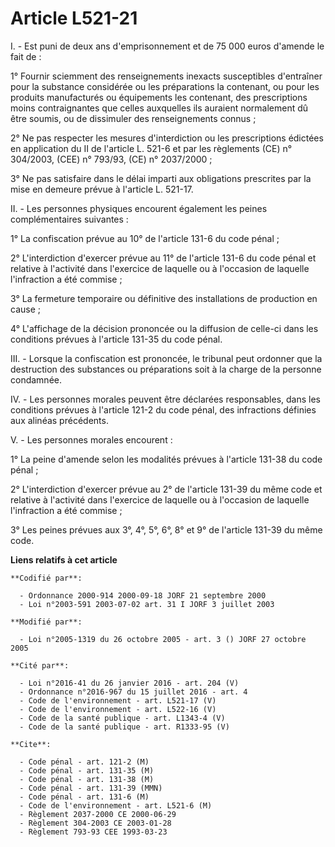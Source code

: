 # Article L521-21

I. - Est puni de deux ans d'emprisonnement et de 75 000 euros d'amende le fait de :

1° Fournir sciemment des renseignements inexacts susceptibles d'entraîner pour la substance considérée ou les préparations la
contenant, ou pour les produits manufacturés ou équipements les contenant, des prescriptions moins contraignantes que celles
auxquelles ils auraient normalement dû être soumis, ou de dissimuler des renseignements connus ;

2° Ne pas respecter les mesures d'interdiction ou les prescriptions édictées en application du II de l'article L. 521-6 et
par les règlements (CE) n° 304/2003, (CEE) n° 793/93, (CE) n° 2037/2000 ;

3° Ne pas satisfaire dans le délai imparti aux obligations prescrites par la mise en demeure prévue à l'article L. 521-17.

II. - Les personnes physiques encourent également les peines complémentaires suivantes :

1° La confiscation prévue au 10° de l'article 131-6 du code pénal ;

2° L'interdiction d'exercer prévue au 11° de l'article 131-6 du code pénal et relative à l'activité dans l'exercice de
laquelle ou à l'occasion de laquelle l'infraction a été commise ;

3° La fermeture temporaire ou définitive des installations de production en cause ;

4° L'affichage de la décision prononcée ou la diffusion de celle-ci dans les conditions prévues à l'article 131-35 du code
pénal.

III. - Lorsque la confiscation est prononcée, le tribunal peut ordonner que la destruction des substances ou préparations
soit à la charge de la personne condamnée.

IV. - Les personnes morales peuvent être déclarées responsables, dans les conditions prévues à l'article 121-2 du code pénal,
des infractions définies aux alinéas précédents.

V. - Les personnes morales encourent :

1° La peine d'amende selon les modalités prévues à l'article 131-38 du code pénal ;

2° L'interdiction d'exercer prévue au 2° de l'article 131-39 du même code et relative à l'activité dans l'exercice de
laquelle ou à l'occasion de laquelle l'infraction a été commise ;

3° Les peines prévues aux 3°, 4°, 5°, 6°, 8° et 9° de l'article 131-39 du même code.

**Liens relatifs à cet article**

	**Codifié par**:

	  - Ordonnance 2000-914 2000-09-18 JORF 21 septembre 2000
	  - Loi n°2003-591 2003-07-02 art. 31 I JORF 3 juillet 2003

	**Modifié par**:

	  - Loi n°2005-1319 du 26 octobre 2005 - art. 3 () JORF 27 octobre 2005

	**Cité par**:

	  - Loi n°2016-41 du 26 janvier 2016 - art. 204 (V)
	  - Ordonnance n°2016-967 du 15 juillet 2016 - art. 4
	  - Code de l'environnement - art. L521-17 (V)
	  - Code de l'environnement - art. L522-16 (V)
	  - Code de la santé publique - art. L1343-4 (V)
	  - Code de la santé publique - art. R1333-95 (V)

	**Cite**:

	  - Code pénal - art. 121-2 (M)
	  - Code pénal - art. 131-35 (M)
	  - Code pénal - art. 131-38 (M)
	  - Code pénal - art. 131-39 (MMN)
	  - Code pénal - art. 131-6 (M)
	  - Code de l'environnement - art. L521-6 (M)
	  - Règlement 2037-2000 CE 2000-06-29
	  - Règlement 304-2003 CE 2003-01-28
	  - Règlement 793-93 CEE 1993-03-23
